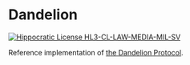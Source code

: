 # Dandelion

[![Hippocratic License HL3-CL-LAW-MEDIA-MIL-SV](https://img.shields.io/static/v1?label=Hippocratic%20License&message=HL3-CL-LAW-MEDIA-MIL-SV&labelColor=5e2751&color=bc8c3d)](https://firstdonoharm.dev/version/3/0/cl-law-media-mil-sv.html)

Reference implementation of [the Dandelion Protocol][protocol].

[protocol]: https://dandelion-protocol.org/

